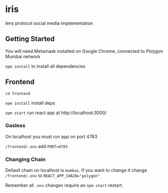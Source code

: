 # iris

lens protocol social media implementation

## Getting Started

You will need Metamask installed on Google Chrome, connected to Polygon Mumbai network

`npm install` to install all dependencies

## Frontend

`cd frontend`

`npm install` install deps

`npm start` run react app at http://localhost:3000/

### Gasless

On localhost you must run app on port 4783

`/frontend/.env` add `PORT=4783`

### Changing Chain

Default chain on localhost is `mumbai`. If you want to change it change `/frontend/.env` to `REACT_APP_CHAIN="polygon"`


Remember all `.env` changes require an `npm start` restart.